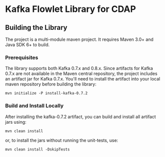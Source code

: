 # Kafka Flowlet Library for CDAP


## Building the Library

The project is a multi-module maven project. It requires Maven 3.0+ and Java SDK 6+ to build.

### Prerequisites

The library supports both Kafka 0.7.x and 0.8.x. Since artifacts for Kafka 0.7.x are not available in the Maven
central repository, the project includes an artifact jar for Kafka 0.7.x.
You'll need to install the artifact into your local maven repository before building the library:

    mvn initialize -P install-kafka-0.7.2

### Build and Install Locally

After installing the kafka-0.7.2 artifact, you can build and install all artifact jars using:

    mvn clean install
   
or, to install the jars without running the unit-tests, use:

    mvn clean install -DskipTests